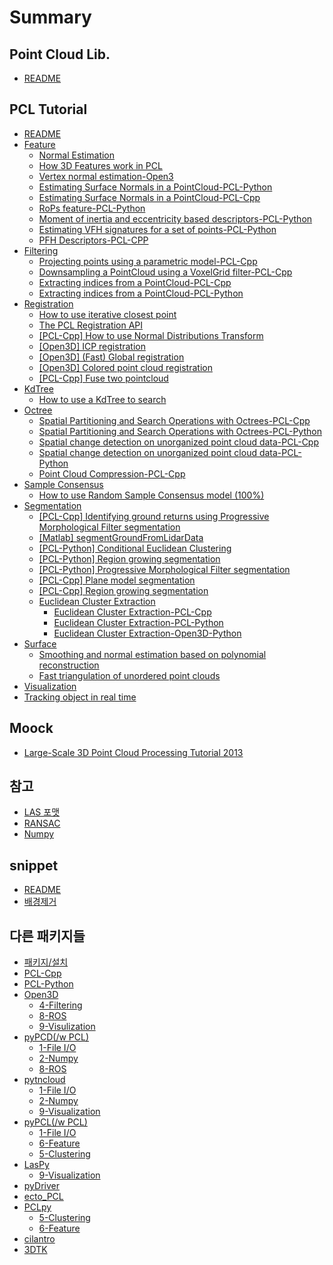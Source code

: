 # Summary

## Point Cloud Lib.

* [README](README.md)

## PCL Tutorial

* [README](Tutorial/README.md)
* [Feature](Tutorial/Feature/README.md)
  * [Normal Estimation](Tutorial/Feature/Normal-Estimation.md)
  * [How 3D Features work in PCL](Tutorial/Feature/how-3d-features-work-in-pcl.md)
  * [Vertex normal estimation-Open3](Tutorial/Feature/open3d-vertex-normal-estimation.md)
  * [Estimating Surface Normals in a PointCloud-PCL-Python](Tutorial/Feature/pcl-python-surface-normal.md)
  * [Estimating Surface Normals in a PointCloud-PCL-Cpp](Tutorial/Feature/pcl-cpp-estimating-surface-normals-in-a-pointcloud.md)
  * [RoPs feature-PCL-Python](Tutorial/Feature/pcl-python-rops-feature.md)
  * [Moment of inertia and eccentricity based descriptors-PCL-Python](Tutorial/Feature/pcl-python-moment-of-inertia-and-eccentricity-based-descriptors.md)
  * [Estimating VFH signatures for a set of points-PCL-Python](Tutorial/Feature/pcl-python-estimating-vfh-signatures-for-a-set-of-points.md)
  * [PFH Descriptors-PCL-CPP](Tutorial/Feature/pcl-cpp-pfh-descriptors.md)
* [Filtering](Tutorial/Filtering/README.md)
  * [Projecting points using a parametric model-PCL-Cpp](Tutorial/Filtering/pcl-cpp-projecting-points-using-a-parametric-model.md)
  * [Downsampling a PointCloud using a VoxelGrid filter-PCL-Cpp](Tutorial/Filtering/pcl-cpp-downsampling-a-pointcloud-using-a-voxelgrid-filter.md)
  * [Extracting indices from a PointCloud-PCL-Cpp](Tutorial/Filtering/pcl-cpp-extracting-indices-from-a-pointcloud.md)
  * [Extracting indices from a PointCloud-PCL-Python](Tutorial/Filtering/pcl-python-extracting-indices-from-a-pointcloud.md)
* [Registration](Tutorial/Registration/README.md)
  * [How to use iterative closest point](Tutorial/Registration/iterative-closest-point.md)
  * [The PCL Registration API](Tutorial/Registration/the-pcl-registration-api.md)
  * [\[PCL-Cpp\] How to use Normal Distributions Transform](Tutorial/Registration/how-to-use-normal-distributions-transform.md)
  * [\[Open3D\] ICP registration](Tutorial/Registration/open3d-icp-registration.md)
  * [\[Open3D\] \(Fast\) Global registration](Tutorial/Registration/open3d-global-registration.md)
  * [\[Open3D\] Colored point cloud registration](Tutorial/Registration/open3d-colored-point-cloud-registration.md)
  * [\[PCL-Cpp\] Fuse two pointcloud ](Tutorial/Registration/pcl-cpp-fuse-two-pointcloud.md)
* [KdTree](Tutorial/KdTree/README.md)
  * [How to use a KdTree to search](Tutorial/KdTree/how-to-use-a-kdtree-to-search-PCL-Cpp.md)
* [Octree](Tutorial/Octree/README.md)
  * [Spatial Partitioning and Search Operations with Octrees-PCL-Cpp](Tutorial/Octree/spatial-partitioning-and-search-operations-with-octrees-PCL-Cpp.md)
  * [Spatial Partitioning and Search Operations with Octrees-PCL-Python](Tutorial/Octree/spatial-partitioning-and-search-operations-with-octrees-PCL-Python.md)
  * [Spatial change detection on unorganized point cloud data-PCL-Cpp](Tutorial/Octree/spatial-change-detection-on-unorganized-point-cloud-data-PCL-Cpp.md)
  * [Spatial change detection on unorganized point cloud data-PCL-Python](Tutorial/Octree/spatial-change-detection-on-unorganized-point-cloud-data-PCL-Python.md)
  * [Point Cloud Compression-PCL-Cpp](Tutorial/Octree/point-cloud-compression-PCL-Cpp.md)
* [Sample Consensus](Tutorial/SampleConsensus/README.md)
  * [How to use Random Sample Consensus model \(100%\)](Tutorial/SampleConsensus/how-to-use-random-sample-consensus-model.md)
* [Segmentation](Tutorial/Segmentation/README.md)
  * [\[PCL-Cpp\] Identifying ground returns using Progressive Morphological Filter segmentation](Tutorial/Segmentation/pcl-cpp-identifying-ground-returns-using-progressive-morphological-filter-segmentation.md)
  * [\[Matlab\] segmentGroundFromLidarData](Tutorial/Segmentation/matlab-segmentgroundfromlidardata.md)
  * [\[PCL-Python\] Conditional Euclidean Clustering](Tutorial/Segmentation/pcl-python-conditional-euclidean-clustering.md)
  * [\[PCL-Python\] Region growing segmentation](Tutorial/Segmentation/pcl-python-region-growing-segmentation.md)
  * [\[PCL-Python\] Progressive Morphological Filter segmentation](Tutorial/Segmentation/pcl-python-progressive-morphological-filter-segmentation.md)
  * [\[PCL-Cpp\] Plane model segmentation](Tutorial/Segmentation/pcl-cpp-plane-model-segmentation.md)
  * [\[PCL-Cpp\] Region growing segmentation](Tutorial/Segmentation/pcl-cpp-region-growing-segmentation.md)
  * [Euclidean Cluster Extraction](Tutorial/Segmentation/euclidean-cluster-extraction.md)
    * [Euclidean Cluster Extraction-PCL-Cpp](Tutorial/Segmentation/euclidean-cluster-extraction-pcl-cpp.md)
    * [Euclidean Cluster Extraction-PCL-Python](Tutorial/Segmentation/euclidean-cluster-extraction-pcl-python.md)
    * [Euclidean Cluster Extraction-Open3D-Python](Tutorial/Segmentation/euclidean-cluster-extraction-open3d-python.md)
* [Surface](Tutorial/Surface/README.md)
  * [Smoothing and normal estimation based on polynomial reconstruction](Tutorial/Surface/Smoothing-and-normal-estimation-based-on-polynomial-reconstruction.md)
  * [Fast triangulation of unordered point clouds](Tutorial/Surface/Fast-triangulation-of-unordered-point-clouds.md)
* [Visualization](visualization.md)
* [Tracking object in real time](tracking-object-in-real-time.md)

## Moock

* [Large-Scale 3D Point Cloud Processing Tutorial 2013](http://kos.informatik.uni-osnabrueck.de/icar2013/)

## 참고

* [LAS 포맷](Appendix/LAS-Foramt.md)
* [RANSAC](ransac.md)
* [Numpy](https://legacy.gitbook.com/book/adioshun/python_snippet/edit#/edit/master/packagenumpy.md?_k=s830r0)

## snippet

* [README](snippet/README.md)
* [배경제거](snippet/bg-removal.md)

## 다른 패키지들

* [패키지/설치](installation.md)
* [PCL-Cpp](PCL-Cpp/README.md)
* [PCL-Python](PCL-Python/README.md)
* [Open3D](Open3D/README.md)
  * [4-Filtering](Open3D/4-filtering.md)
  * [8-ROS](Open3D/8-ros.md)
  * [9-Visulization](Open3D/9-visulization.md)
* [pyPCD\(/w PCL\)](pypcd.md)
  * [1-File I/O](1-file-io.md)
  * [2-Numpy](2-numpy.md)
  * [8-ROS](8-ros.md)
* [pytncloud](pytncloud.md)
  * [1-File I/O](pytncloud/1-file-io.md)
  * [2-Numpy](pytncloud/2-numpy.md)
  * [9-Visualization](pytncloud/9-visualization.md)
* [pyPCL\(/w PCL\)](pypcl.md)
  * [1-File I/O](pypcl/1-file-io.md)
  * [6-Feature](pypcl/6-feature.md)
  * [5-Clustering](pypcl/5-clustering.md)
* [LasPy](laspy.md)
  * [9-Visualization](laspy/9-visualization.md)
* [pyDriver](pydriver.md)
* [ecto\_PCL](ectopcl.md)
* [PCLpy](pclpy.md)
  * [5-Clustering](5-clustering.md)
  * [6-Feature](6-feature.md)
* [cilantro](Others/cilantro.md)
* [3DTK](Others/3DTK.md)

